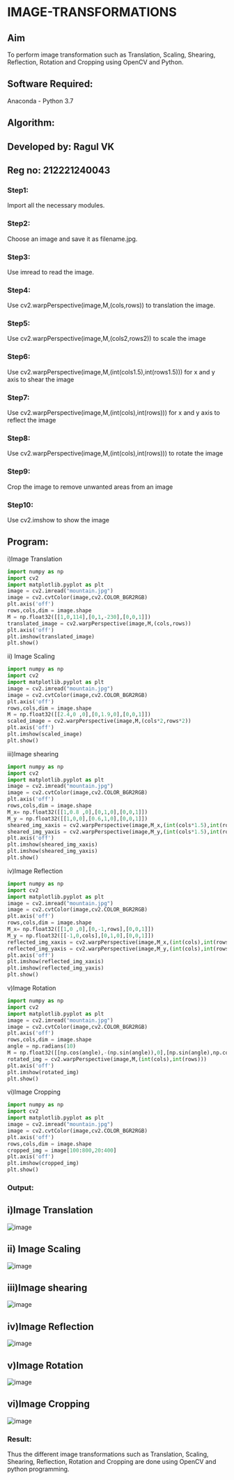 # IMAGE-TRANSFORMATIONS

## Aim
To perform image transformation such as Translation, Scaling, Shearing, Reflection, Rotation and Cropping using OpenCV and Python.

## Software Required:
Anaconda - Python 3.7

## Algorithm:
## Developed by: Ragul VK
## Reg no: 212221240043
### Step1:
Import all the necessary modules.

### Step2:
Choose an image and save it as filename.jpg.

### Step3:
Use imread to read the image.

### Step4:
Use cv2.warpPerspective(image,M,(cols,rows)) to translation the image.

### Step5:
Use cv2.warpPerspective(image,M,(cols2,rows2)) to scale the image

### Step6:
Use cv2.warpPerspective(image,M,(int(cols1.5),int(rows1.5))) for x and y axis to shear the image

### Step7:
Use cv2.warpPerspective(image,M,(int(cols),int(rows))) for x and y axis to reflect the image

### Step8:
Use cv2.warpPerspective(image,M,(int(cols),int(rows))) to rotate the image

### Step9:
Crop the image to remove unwanted areas from an image

### Step10:
Use cv2.imshow to show the image
## Program:

i)Image Translation
```python
import numpy as np
import cv2
import matplotlib.pyplot as plt
image = cv2.imread("mountain.jpg")
image = cv2.cvtColor(image,cv2.COLOR_BGR2RGB)
plt.axis('off')
rows,cols,dim = image.shape
M = np.float32([[1,0,114],[0,1,-230],[0,0,1]])
translated_image = cv2.warpPerspective(image,M,(cols,rows))
plt.axis('off')
plt.imshow(translated_image)
plt.show()

```

ii) Image Scaling
```python
import numpy as np
import cv2
import matplotlib.pyplot as plt
image = cv2.imread("mountain.jpg")
image = cv2.cvtColor(image,cv2.COLOR_BGR2RGB)
plt.axis('off')
rows,cols,dim = image.shape
M = np.float32([[2.4,0 ,0],[0,1.9,0],[0,0,1]])
scaled_image = cv2.warpPerspective(image,M,(cols*2,rows*2))
plt.axis('off')
plt.imshow(scaled_image)
plt.show()

```

iii)Image shearing
```python
import numpy as np
import cv2
import matplotlib.pyplot as plt
image = cv2.imread("mountain.jpg")
image = cv2.cvtColor(image,cv2.COLOR_BGR2RGB)
plt.axis('off')
rows,cols,dim = image.shape
M_x= np.float32([[1,0.8 ,0],[0,1,0],[0,0,1]])
M_y = np.float32([[1,0,0],[0.6,1,0],[0,0,1]])
sheared_img_xaxis = cv2.warpPerspective(image,M_x,(int(cols*1.5),int(rows*1.5)))
sheared_img_yaxis = cv2.warpPerspective(image,M_y,(int(cols*1.5),int(rows*1.5)))
plt.axis('off')
plt.imshow(sheared_img_xaxis)
plt.imshow(sheared_img_yaxis)
plt.show()

```



iv)Image Reflection
```python
import numpy as np
import cv2
import matplotlib.pyplot as plt
image = cv2.imread("mountain.jpg")
image = cv2.cvtColor(image,cv2.COLOR_BGR2RGB)
plt.axis('off')
rows,cols,dim = image.shape
M_x= np.float32([[1,0 ,0],[0,-1,rows],[0,0,1]])
M_y = np.float32([[-1,0,cols],[0,1,0],[0,0,1]])
reflected_img_xaxis = cv2.warpPerspective(image,M_x,(int(cols),int(rows)))
reflected_img_yaxis = cv2.warpPerspective(image,M_y,(int(cols),int(rows)))
plt.axis('off')
plt.imshow(reflected_img_xaxis)
plt.imshow(reflected_img_yaxis)
plt.show()
```




v)Image Rotation
```python
import numpy as np
import cv2
import matplotlib.pyplot as plt
image = cv2.imread("mountain.jpg")
image = cv2.cvtColor(image,cv2.COLOR_BGR2RGB)
plt.axis('off')
rows,cols,dim = image.shape
angle = np.radians(10)
M = np.float32([[np.cos(angle),-(np.sin(angle)),0],[np.sin(angle),np.cos(angle),0],[0,0,1]])
rotated_img = cv2.warpPerspective(image,M,(int(cols),int(rows)))
plt.axis('off')
plt.imshow(rotated_img)
plt.show()
```




vi)Image Cropping
```python
import numpy as np
import cv2
import matplotlib.pyplot as plt
image = cv2.imread("mountain.jpg")
image = cv2.cvtColor(image,cv2.COLOR_BGR2RGB)
plt.axis('off')
rows,cols,dim = image.shape
cropped_img = image[100:800,20:400]
plt.axis('off')
plt.imshow(cropped_img)
plt.show()
```






### Output:
## i)Image Translation
![image](https://github.com/Ramsai1234/IMAGE-TRANSFORMATIONS/assets/94269989/afe8ed9c-b93f-4ada-90ee-c93cd7666cee)


## ii) Image Scaling

![image](https://github.com/Ramsai1234/IMAGE-TRANSFORMATIONS/assets/94269989/f9bea031-a8e1-4f44-a312-2815b50d24d3)

## iii)Image shearing

![image](https://github.com/Ramsai1234/IMAGE-TRANSFORMATIONS/assets/94269989/b9e60734-f32e-472e-8252-c3e4b17bb5c8)

## iv)Image Reflection

![image](https://github.com/Ramsai1234/IMAGE-TRANSFORMATIONS/assets/94269989/c9424fcb-ed76-46e3-861a-877b20cde697)


## v)Image Rotation
![image](https://github.com/Ramsai1234/IMAGE-TRANSFORMATIONS/assets/94269989/e2a830fa-c1d6-412c-816e-d5b6f99c3d6a)

## vi)Image Cropping

![image](https://github.com/Ramsai1234/IMAGE-TRANSFORMATIONS/assets/94269989/31723236-ff05-48c9-a36c-62d7769dec0d)






### Result: 

Thus the different image transformations such as Translation, Scaling, Shearing, Reflection, Rotation and Cropping are done using OpenCV and python programming.
